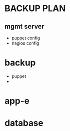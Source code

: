 # BACKUP PLAN

## mgmt server 
- puppet  config 
- nagios config 

# backup
- puppet 
- 

# app-e

# database

